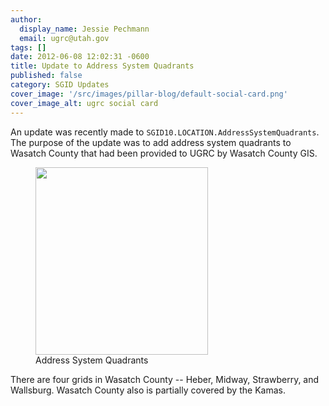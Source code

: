 ```yaml
---
author:
  display_name: Jessie Pechmann
  email: ugrc@utah.gov
tags: []
date: 2012-06-08 12:02:31 -0600
title: Update to Address System Quadrants
published: false
category: SGID Updates
cover_image: '/src/images/pillar-blog/default-social-card.png'
cover_image_alt: ugrc social card
---
```


An update was recently made to `SGID10.LOCATION.AddressSystemQuadrants`. The purpose of the update was to add address system quadrants to Wasatch County that had been provided to UGRC by Wasatch County GIS.

<figure class="caption caption--left"><a href="/images/404.png"><img class="caption__image" title="Address System Quadrants" src="/images/404.png" alt="" width="276" height="300" /></a><figcaption class="caption__text">Address System Quadrants</figcaption></figure>

There are four grids in Wasatch County -- Heber, Midway, Strawberry, and Wallsburg. Wasatch County also is partially covered by the Kamas.
